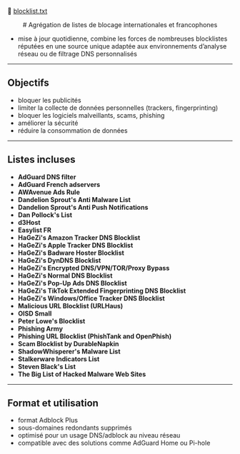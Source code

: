 🔗 [blocklist.txt](https://raw.githubusercontent.com/PbDNS/Blocklists/refs/heads/main/blocklist.txt)

<div style="text-align: center;"># Agrégation de listes de blocage internationales et francophones</div>

- mise à jour quotidienne, combine les forces de nombreuses blocklistes réputées en une source unique adaptée aux environnements d’analyse réseau ou de filtrage DNS personnalisés</span>

---
## Objectifs

- bloquer les publicités
- limiter la collecte de données personnelles (trackers, fingerprinting)
- bloquer les logiciels malveillants, scams, phishing
- améliorer la sécurité
- réduire la consommation de données

---
## Listes incluses

- **AdGuard DNS filter**
- **AdGuard French adservers**
- **AWAvenue Ads Rule**
- **Dandelion Sprout's Anti Malware List**
- **Dandelion Sprout's Anti Push Notifications**
- **Dan Pollock's List**
- **d3Host**
- **Easylist FR**
- **HaGeZi's Amazon Tracker DNS Blocklist**
- **HaGeZi's Apple Tracker DNS Blocklist**
- **HaGeZi's Badware Hoster Blocklist**
- **HaGeZi's DynDNS Blocklist**
- **HaGeZi's Encrypted DNS/VPN/TOR/Proxy Bypass**
- **HaGeZi's Normal DNS Blocklist**
- **HaGeZi's Pop-Up Ads DNS Blocklist**
- **HaGeZi's TikTok Extended Fingerprinting DNS Blocklist**
- **HaGeZi's Windows/Office Tracker DNS Blocklist**
- **Malicious URL Blocklist (URLHaus)**
- **OISD Small**
- **Peter Lowe's Blocklist**
- **Phishing Army**
- **Phishing URL Blocklist (PhishTank and OpenPhish)**
- **Scam Blocklist by DurableNapkin**
- **ShadowWhisperer's Malware List**
- **Stalkerware Indicators List**
- **Steven Black's List**
- **The Big List of Hacked Malware Web Sites**

---
## Format et utilisation

- format Adblock Plus
- sous-domaines redondants supprimés
- optimisé pour un usage DNS/adblock au niveau réseau
- compatible avec des solutions comme AdGuard Home ou Pi-hole
&nbsp;
